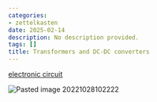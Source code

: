 ```yaml
---
categories:
- zettelkasten
date: 2025-02-14
description: No description provided.
tags: []
title: Transformers and DC-DC converters
---
```


[electronic circuit](electronic%20circuit)

![Pasted image 20221028102222](attachments/Pasted%20image%2020221028102222.png)
